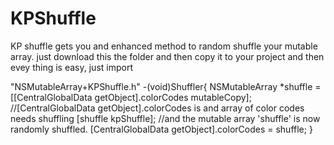 # KPShuffle
KP shuffle gets you and enhanced method to random shuffle your mutable array. just download this the folder and then copy it to your project and then evey thing is easy, just import

"NSMutableArray+KPShuffle.h"
-(void)Shuffler{
NSMutableArray *shuffle = [[CentralGlobalData getObject].colorCodes mutableCopy];  //[CentralGlobalData getObject].colorCodes is and array of color codes needs shuffling
[shuffle kpShuffle]; //and the mutable array 'shuffle' is now randomly shuffled.
[CentralGlobalData getObject].colorCodes = shuffle;
}
